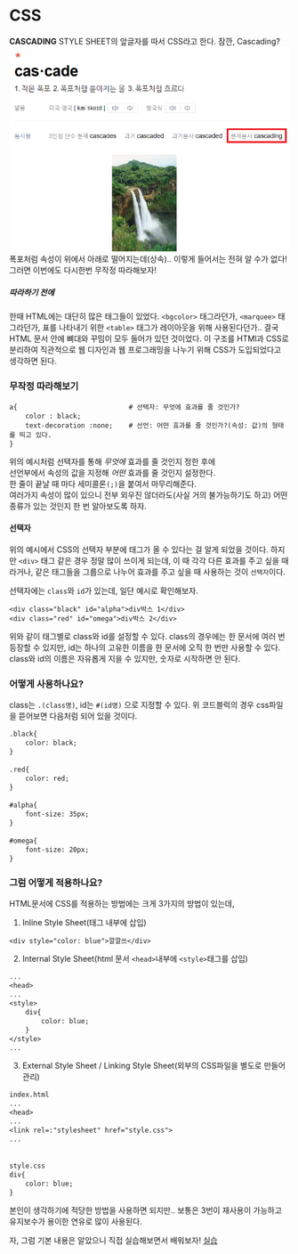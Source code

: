# CSS
**CASCADING** STYLE SHEET의 앞글자를 따서 CSS라고 한다. 잠깐, Cascading?  
![cascading](../statics/classdata/css/cascading.png)  
폭포처럼 속성이 위에서 아래로 떨어지는데(상속).. 이렇게 들어서는 전혀 알 수가 없다! 그러면 이번에도 다시한번 무작정 따라해보자!

##### 따라하기 전에
한때 HTML에는 대단히 많은 태그들이 있었다. `<bgcolor>` 태그라던가, `<marquee>` 태그라던가, 표를 나타내기 위한 `<table>` 태그가 레이아웃을 위해 사용된다던가.. 결국 HTML 문서 안에 뼈대와 꾸밈이 모두 들어가 있던 것이었다.
이 구조를 HTMl과 CSS로 분리하여 직관적으로 웹 디자인과 웹 프로그래밍을 나누기 위해 CSS가 도입되었다고 생각하면 된다. 

### 무작정 따라해보기
```
a{                            # 선택자: 무엇에 효과를 줄 것인가?
    color : black;
    text-decoration :none;    # 선언: 어떤 효과를 줄 것인가?(속성: 값)의 형태를 띄고 있다.
}
```
위의 예시처럼 선택자를 통해 *무엇에* 효과를 줄 것인지 정한 후에  
선언부에서 속성의 값을 지정해 *어떤* 효과를 줄 것인지 설정한다.  
한 줄이 끝날 때 마다 세미콜론`(;)`을 붙여서 마무리해준다.  
여러가지 속성이 많이 있으니 전부 외우진 않더라도(사실 거의 불가능하기도 하고) 어떤 종류가 있는 것인지 한 번 알아보도록 하자.

#### 선택자
위의 예시에서 CSS의 선택자 부분에 태그가 올 수 있다는 걸 알게 되었을 것이다. 하지만 `<div>` 태그 같은 경우 정말 많이 쓰이게 되는데, 이 때 각각 다른 효과를 주고 싶을 때라거나,
같은 태그들을 그룹으로 나누어 효과를 주고 싶을 때 사용하는 것이 `선택자`이다.

선택자에는 `class`와 `id`가 있는데, 일단 예시로 확인해보자.

```
<div class="black" id="alpha">div박스 1</div>
<div class="red" id="omega">div박스 2</div>
```
위와 같이 태그별로 class와 id를 설정할 수 있다. class의 경우에는 한 문서에 여러 번 등장할 수 있지만, id는 하나의 고유한 이름을 한 문서에 오직 한 번만 사용할 수 있다.  
class와 id의 이름은 자유롭게 지을 수 있지만, 숫자로 시작하면 안 된다.

### 어떻게 사용하나요?
class는 `.(class명)`, id는 `#(id명)` 으로 지정할 수 있다. 위 코드블럭의 경우 css파일을 뜯어보면 다음처럼 되어 있을 것이다.
```
.black{
    color: black;
}

.red{
    color: red;
}

#alpha{
    font-size: 35px;
}

#omega{
    font-size: 20px;
}
```

### 그럼 어떻게 적용하나요?
HTML문서에 CSS를 적용하는 방법에는 크게 3가지의 방법이 있는데, 
1. Inline Style Sheet(태그 내부에 삽입)
```
<div style="color: blue">깔깔쓰</div>
```
2. Internal Style Sheet(html 문서 `<head>`내부에 `<style>`태그를 삽입)
```
...
<head>
...
<style>
    div{
        color: blue;
    }
</style>
...
```
3. External Style Sheet / Linking Style Sheet(외부의 CSS파일을 별도로 만들어 관리)
```
index.html
...
<head>
...
<link rel=:"stylesheet" href="style.css">
...


style.css
div{
    color: blue;
}
```

본인이 생각하기에 적당한 방법을 사용하면 되지만.. 보통은 3번이 재사용이 가능하고 유지보수가 용이한 연유로 많이 사용된다.

자, 그럼 기본 내용은 알았으니 직접 실습해보면서 배워보자!
[실습](./CSS_2.md)
